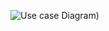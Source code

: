 ![Use case Diagram](https://www.planttext.com/api/plantuml/png/N8_12i8m44Jl-nLBJ_7GWwrdALHlWg3KUx1B2AO9P3VuSHxy97_1LEF1NXRUp3BCl1xFZaL7IPC3u9lr60CJW5XnX0CJzZgVdTKcwWbhF4iQoGk0lag8M1MkK3FoprD5nHCPonArsE1NyylGhq5TBDsn3oaoSL4RK7iVWtEOAtojuhIW3i7WCKaHDhbeYQ_hxIVndvi5jmlE0HtvSPxy1W00__y30000))
